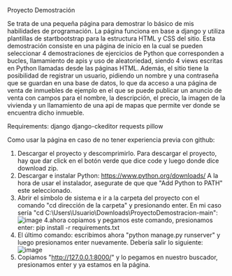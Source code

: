 Proyecto Demostración

Se trata de una pequeña página para demostrar lo básico de mis habilidades de programación.
La página funciona en base a django y utiliza plantillas de startbootstrap para la estructura HTML y CSS del sitio. Esta demostración consiste en una página de inicio en la cual se pueden seleccionar 4 demostraciones de ejercicios de Python que corresponden a bucles, llamamiento de apis y uso de aleatoriedad, siendo 4 views escritas en Python llamadas desde las páginas HTML. Además, el sitio tiene la posibilidad de registrar un usuario, pidiendo un nombre y una contraseña que se guardan en una base de datos, lo que da acceso a una página de venta de inmuebles de ejemplo en el que se puede publicar un anuncio de venta con campos para el nombre, la descripción, el precio, la imagen de la vivienda y un llamamiento de una api de mapas que permite ver donde se encuentra dicho inmueble. 

Requirements: 
django
django-ckeditor
requests
pillow

Como usar la página en caso de no tener experiencia previa con github:
1. Descargar el proyecto y descomprimirlo.
   Para descargar el proyecto, hay que dar click en el botón verde que dice code y luego donde dice download zip.
2. Descargar e instalar Python: https://www.python.org/downloads/
   A la hora de usar el instalador, asegurate de que que "Add Python to PATH" este seleccionado.
3. Abrir el símbolo de sistema e ir a la carpeta del proyecto con el comando "cd dirección de la carpeta" y presionando enter. En mi caso sería "cd C:\Users\Usuario\Downloads\ProyectoDemostracion-main":
   ![image](https://github.com/AndresHerrero1/ProyectoDemostracion/assets/123222094/848b863c-a074-4d99-8644-76794d3c573c)
4.ahora copiamos y pegamos este comando, presionamos enter:
   pip install -r requirements.txt
5. El último comando: escribimos ahora "python manage.py runserver" y luego presionamos enter nuevamente. Debería salir lo siguiente:
    ![image](https://github.com/AndresHerrero1/ProyectoDemostracion/assets/123222094/b22307e3-506a-436c-a1ba-4bbbf507b328)
6. Copiamos "http://127.0.0.1:8000/" y lo pegamos en nuestro buscador, presionamos enter y ya estamos en la página.




